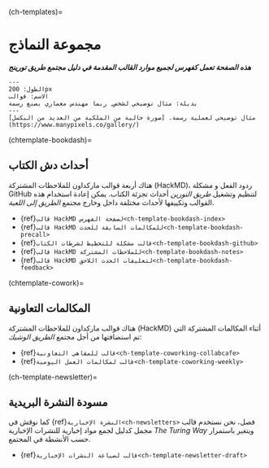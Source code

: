 (ch-templates)=
# مجموعة النماذج

***هذه الصفحة تعمل كفهرس لجميع موارد القالب المقدمة في دليل مجتمع طريق تورينج***

```{figure} ../figures/templates.png
---
الطول: 200px
الاسم: قوالب
بديلة: مثال توضيحي لشخص, ربما مهندس معماري يصنع رسمة
---
مثال توضيحي لعملية رسمة. [صورة خالية من الملكية من العديد من البكسل](https://www.manypixels.co/gallery/)
```

(chtemplate-bookdash)=
## أحداث دش الكتاب

هناك أربعة قوالب ماركداون للملاحظات المشتركة (HackMD)، ردود الفعل و مشكلة GitHub لتنظيم وتشغيل _طريق التورين_ أحداث تجزئة الكتاب. يمكن إعادة استخدام هذه القوالب وتكييفها لأحداث مختلفة داخل وخارج مجتمع _الطريق إلى اللعبة_.

- {ref}`قالب HackMD لصفحة الفهرس<ch-template-bookdash-index>`
- {ref}`قالب HackMD للمكالمات السابقة للحدث<ch-template-bookdash-precall>`
- {ref}`قالب مشكلة للتخطيط لشرطات الكتاب<ch-template-bookdash-github>`
- {ref}`قالب HackMD للملاحظات المشتركة<ch-template-bookdash-notes>`
- {ref}`قالب HackMD لتعليقات الحدث اللاحق<ch-template-bookdash-feedback>`

(chtemplate-cowork)=
## المكالمات التعاونية

هناك قوالب ماركداون للملاحظات المشتركة (HackMD) أثناء المكالمات المشتركة التي تم استضافتها من أجل مجتمع _الطريق الوشيك_:

- {ref}`قالب للمقاهي التعاونية<ch-template-coworking-collabcafe>`
- {ref}`قالب لمكالمات العمل اليومية<ch-template-coworking-weekly>`

(ch-template-newsletter)=
## مسودة النشرة البريدية

كما نوقش في {ref}`النشرة الإخبارية<ch-newsletters>` فصل، نحن نستخدم قالب مجمل كدليل لجمع مواد إخبارية للنشرات الإخبارية _The Turing Way_ ويتغير باستمرار حسب الأنشطة في المجتمع.

- {ref}`قالب لصياغة النشرات الإخبارية<ch-template-newsletter-draft>`
